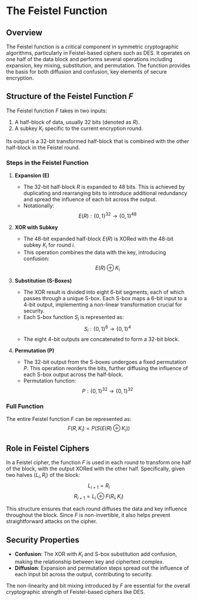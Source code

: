 # The Feistel Function

## Overview

The Feistel function is a critical component in symmetric cryptographic algorithms, particularly in Feistel-based ciphers such as DES. It operates on one half of the data block and performs several operations including expansion, key mixing, substitution, and permutation. The function provides the basis for both diffusion and confusion, key elements of secure encryption.

## Structure of the Feistel Function $F$

The Feistel function $F$ takes in two inputs:
1. A half-block of data, usually 32 bits (denoted as $R$).
2. A subkey $K_i$ specific to the current encryption round.

Its output is a 32-bit transformed half-block that is combined with the other half-block in the Feistel round.

### Steps in the Feistel Function

1. **Expansion (E)**
   - The 32-bit half-block $R$ is expanded to 48 bits. This is achieved by duplicating and rearranging bits to introduce additional redundancy and spread the influence of each bit across the output.
   - Notationally:
     $$
     E(R) : \{0,1\}^{32} \rightarrow \{0,1\}^{48}
     $$

2. **XOR with Subkey**
   - The 48-bit expanded half-block $E(R)$ is XORed with the 48-bit subkey $K_i$ for round $i$.
   - This operation combines the data with the key, introducing confusion:
     $$
     E(R) \oplus K_i
     $$

3. **Substitution (S-Boxes)**
   - The XOR result is divided into eight 6-bit segments, each of which passes through a unique S-box. Each S-box maps a 6-bit input to a 4-bit output, implementing a non-linear transformation crucial for security.
   - Each S-box function $S_i$ is represented as:
     $$
     S_i : \{0,1\}^6 \rightarrow \{0,1\}^4
     $$
   - The eight 4-bit outputs are concatenated to form a 32-bit block.

4. **Permutation (P)**
   - The 32-bit output from the S-boxes undergoes a fixed permutation $P$. This operation reorders the bits, further diffusing the influence of each S-box output across the half-block.
   - Permutation function:
     $$
     P : \{0,1\}^{32} \rightarrow \{0,1\}^{32}
     $$

### Full Function

The entire Feistel function $F$ can be represented as:
$$
F(R, K_i) = P(S(E(R) \oplus K_i))
$$

## Role in Feistel Ciphers

In a Feistel cipher, the function $F$ is used in each round to transform one half of the block, with the output XORed with the other half. Specifically, given two halves $(L_i, R_i)$ of the block:
$$
L_{i+1} = R_i
$$
$$
R_{i+1} = L_i \oplus F(R_i, K_i)
$$

This structure ensures that each round diffuses the data and key influence throughout the block. Since $F$ is non-invertible, it also helps prevent straightforward attacks on the cipher.

## Security Properties

- **Confusion**: The XOR with $K_i$ and S-box substitution add confusion, making the relationship between key and ciphertext complex.
- **Diffusion**: Expansion and permutation steps spread out the influence of each input bit across the output, contributing to security.

The non-linearity and bit mixing introduced by $F$ are essential for the overall cryptographic strength of Feistel-based ciphers like DES.
